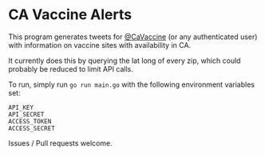 # CA Vaccine Alerts

This program generates tweets for [@CaVaccine](https://twitter.com/CaVaccine) (or any authenticated user) with
information on vaccine sites with availability in CA.

It currently does this by querying the lat long of every zip, which could probably be reduced to limit API calls.

To run, simply run `go run main.go` with the following environment variables set:

```
API_KEY
API_SECRET
ACCESS_TOKEN
ACCESS_SECRET
```

Issues / Pull requests welcome. 
